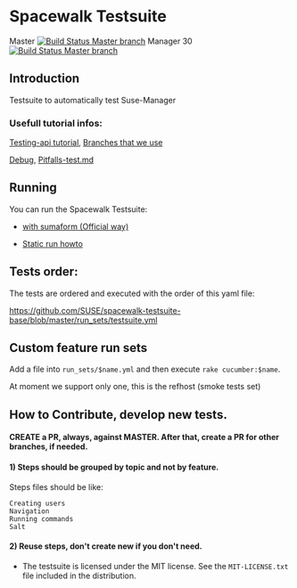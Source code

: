 
# Spacewalk Testsuite 

Master
[![Build Status Master branch](https://travis-ci.org/SUSE/spacewalk-testsuite-base.svg?branch=master)](https://travis-ci.org/SUSE/spacewalk-testsuite-base)
Manager 30
[![Build Status Master branch](https://travis-ci.org/SUSE/spacewalk-testsuite-base.svg?branch=manager30)](https://travis-ci.org/SUSE/spacewalk-testsuite-base)


## Introduction

Testsuite to automatically test Suse-Manager

### Usefull tutorial infos:

[Testing-api tutorial](docs/api-call.md), [Branches that we use](docs/branches.md)

[Debug](docs/Debug.md), [Pitfalls-test.md](docs/Pitfalls)

## Running

You can run the Spacewalk Testsuite:

* [with sumaform (Official way)](docs/sumaform-howto.md)

* [Static run howto](docs/static-run.md)

## Tests order: 
The tests are ordered and executed with the order of this yaml file:

https://github.com/SUSE/spacewalk-testsuite-base/blob/master/run_sets/testsuite.yml

## Custom feature run sets

Add a file into `run_sets/$name.yml` and then execute `rake cucumber:$name`.

At moment we support only one, this is the refhost (smoke tests set)

## How to Contribute, develop new tests.

#### CREATE a PR, always, against MASTER. After that, create a PR for other branches, if needed.

#### 1) Steps should be grouped by topic and not by feature.

Steps files should be like:

    Creating users
    Navigation
    Running commands
    Salt
    
#### 2) Reuse steps, don't create new if you don't need.
        
* The testsuite is licensed under the MIT license. See the `MIT-LICENSE.txt` file included in the distribution.





